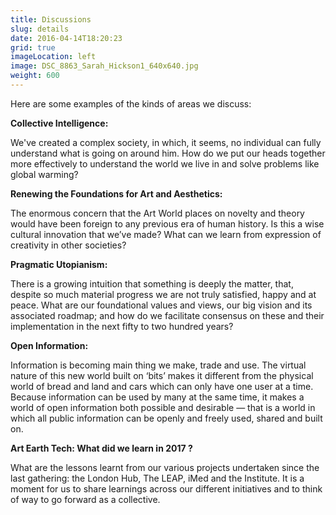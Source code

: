 ```yaml
---
title: Discussions
slug: details
date: 2016-04-14T18:20:23
grid: true
imageLocation: left
image: DSC_8863_Sarah_Hickson1_640x640.jpg
weight: 600
---
```


<p> Here are some examples of the kinds of areas we discuss:</p>

<p><strong>Collective Intelligence:</strong></p>
<p>We've created a complex society, in which, it seems, no individual can fully understand what is going on around him. How do we put our heads together more effectively to understand the world we live in and solve problems like global warming?</p>

<p><strong>Renewing the Foundations for Art and Aesthetics:</strong></p>
<p>The enormous concern that the Art World places on novelty and theory would have been foreign to any previous era of human history. Is this a wise cultural innovation that we’ve made? What can we learn from expression of creativity in other societies?</p>

<p><strong>Pragmatic Utopianism:</strong></p>
<p>There is a growing intuition that something is deeply the matter, that, despite so much material progress we are not truly satisfied, happy and at peace. What are our foundational values and views, our big vision and its associated roadmap; and how do we facilitate consensus on these and their implementation in the next fifty to two hundred years?
</p>

<p><strong>Open Information:</strong></p>
<p>Information is becoming main thing we make, trade and use. The virtual nature of this new world built on ‘bits’ makes it different from the physical world of bread and land and cars which can only have one user at a time. Because information can be used by many at the same time, it makes a world of open information both possible and desirable — that is a world in which all public information can be openly and freely used, shared and built on.</p>

<p><strong>Art Earth Tech: What did we learn in 2017 ?</strong></p>
<p>What are the lessons learnt from our various projects undertaken since the last gathering: the London Hub, The LEAP, iMed and the Institute. It is a moment for us to share learnings across our different initiatives and to think of way to go forward as a collective.</p>
